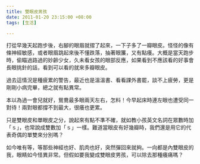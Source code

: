 ```yaml
---
title: 雙眼皮男孩
date: 2011-01-20 23:15:00 +08:00
tags: [生活]

---
```


 打從早幾天起跑步後，右腳的眼眉就摺了起來，一下子多了一瓣眼皮。怪怪的像有條神經敏感，或者眼眉跳起來後不懂跌落，抽著眼簾，又有點癢。大概是當天跑步時，偷瞄過路過的妙齡少女，久未看女孩的眼部反應，如果看到不應該看的好事會長眼挑針的話，看到可以看的就來多瓣眼皮。  
  
 過去這情況是種疲累的警告，最近也是溫溫書、看看課外書罷，談不上疲勞，更是剛剛小病完畢，總之就有點異常。  
  
 本以為過一會兒就好，鴛鴦最多眼兩天左右，怎料！今早起床時連左眼也遭受同一對待！兩對眼都撐不到最大，很癢也更累。  
  
 只是雙眼皮和單眼皮之分，說起來有點不準不確，就如教小孩英文名詞在眾數時加「ｓ」，也常說成雙數加「ｓ」一樣。難道當眼皮有好幾瓣時，我們還是用它的代表奇偶的單雙來分別嗎？  
  
 如今唯有等，等那些神經也好、肌肉也好，突然彈回來就夠。一向都是內雙眼皮的我，眼睛如今怪異非常。但假如要我變成雙眼皮男孩，可以除去那種癢痛嗎？
